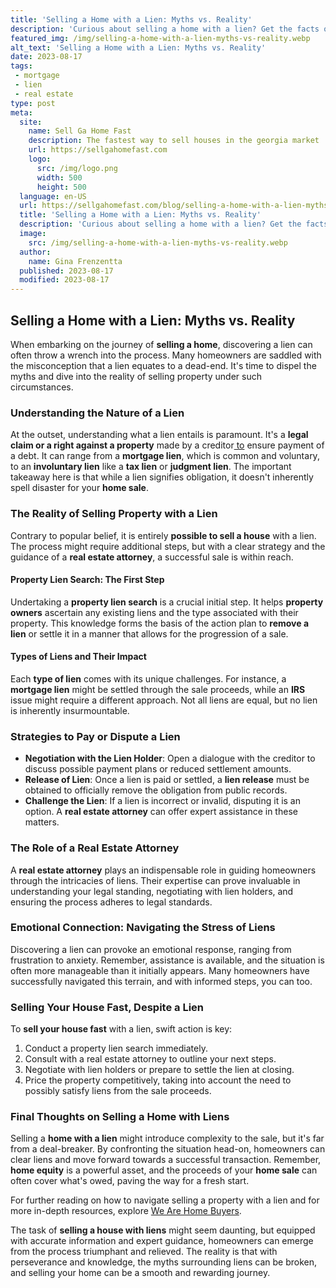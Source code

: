 ```yaml
---
title: 'Selling a Home with a Lien: Myths vs. Reality'
description: 'Curious about selling a home with a lien? Get the facts on common misconceptions versus the reality of dealing with liens when selling your property.'
featured_img: /img/selling-a-home-with-a-lien-myths-vs-reality.webp
alt_text: 'Selling a Home with a Lien: Myths vs. Reality'
date: 2023-08-17
tags:
 - mortgage
 - lien
 - real estate
type: post
meta:
  site:
    name: Sell Ga Home Fast
    description: The fastest way to sell houses in the georgia market
    url: https://sellgahomefast.com
    logo:
      src: /img/logo.png
      width: 500
      height: 500
  language: en-US
  url: https://sellgahomefast.com/blog/selling-a-home-with-a-lien-myths-vs-reality
  title: 'Selling a Home with a Lien: Myths vs. Reality'
  description: 'Curious about selling a home with a lien? Get the facts on common misconceptions versus the reality of dealing with liens when selling your property.'
  image:
    src: /img/selling-a-home-with-a-lien-myths-vs-reality.webp
  author:
    name: Gina Frenzentta
  published: 2023-08-17
  modified: 2023-08-17
---
```



## Selling a Home with a Lien: Myths vs. Reality

When embarking on the journey of **selling a home**, discovering a lien can often throw a wrench into the process. Many homeowners are saddled with the misconception that a lien equates to a dead-end. It's time to dispel the myths and dive into the reality of selling property under such circumstances.

### Understanding the Nature of a Lien

At the outset, understanding what a lien entails is paramount. It's a **legal claim or a right against a property** made by a creditor[  to](https://sellgahomefast.com/blog/impact-of-lien-amount-on-selling-strategies) ensure payment of a debt. It can range from a **mortgage lien**, which is common and voluntary, to an **involuntary lien** like a **tax lien** or **judgment lien**. The important takeaway here is that while a lien signifies obligation, it doesn't inherently spell disaster for your **home sale**.

### The Reality of Selling Property with a Lien

Contrary to popular belief, it is entirely **possible to sell a house** with a lien. The process might require additional steps, but with a clear strategy and the guidance of a **real estate attorney**, a successful sale is within reach.

#### Property Lien Search: The First Step

Undertaking a **property lien search** is a crucial initial step. It helps **property owners** ascertain any existing liens and the type associated with their property. This knowledge forms the basis of the action plan to **remove a lien** or settle it in a manner that allows for the progression of a sale.

#### Types of Liens and Their Impact

Each **type of lien** comes with its unique challenges. For instance, a **mortgage lien** might be settled through the sale proceeds, while an **IRS** issue might require a different approach. Not all liens are equal, but no lien is inherently insurmountable.

### Strategies to Pay or Dispute a Lien
  - **Negotiation with the Lien Holder**: Open a dialogue with the creditor to discuss possible payment plans or reduced settlement amounts.
  - **Release of Lien**: Once a lien is paid or settled, a **lien release** must be obtained to officially remove the obligation from public records.
  - **Challenge the Lien**: If a lien is incorrect or invalid, disputing it is an option. A **real estate attorney** can offer expert assistance in these matters.

### The Role of a Real Estate Attorney

A **real estate attorney** plays an indispensable role in guiding homeowners through the intricacies of liens. Their expertise can prove invaluable in understanding your legal standing, negotiating with lien holders, and ensuring the process adheres to legal standards.

### Emotional Connection: Navigating the Stress of Liens

Discovering a lien can provoke an emotional response, ranging from frustration to anxiety. Remember, assistance is available, and the situation is often more manageable than it initially appears. Many homeowners have successfully navigated this terrain, and with informed steps, you can too.

### Selling Your House Fast, Despite a Lien

To **sell your house fast** with a lien, swift action is key:

1. Conduct a property lien search immediately.
2. Consult with a real estate attorney to outline your next steps.
3. Negotiate with lien holders or prepare to settle the lien at closing.
4. Price the property competitively, taking into account the need to possibly satisfy liens from the sale proceeds.

### Final Thoughts on Selling a Home with Liens

Selling a **home with a lien** might introduce complexity to the sale, but it's far from a deal-breaker. By confronting the situation head-on, homeowners can clear liens and move forward towards a successful transaction. Remember, **home equity** is a powerful asset, and the proceeds of your **home sale** can often cover what's owed, paving the way for a fresh start. 

For further reading on how to navigate selling a property with a lien and for more in-depth resources, explore [We Are Home Buyers](https://www.wearehomebuyers.com/blog/sell-a-house-with-a-lien/).

The task of **selling a house with liens** might seem daunting, but equipped with accurate information and expert guidance, homeowners can emerge from the process triumphant and relieved. The reality is that with perseverance and knowledge, the myths surrounding liens can be broken, and selling your home can be a smooth and rewarding journey.